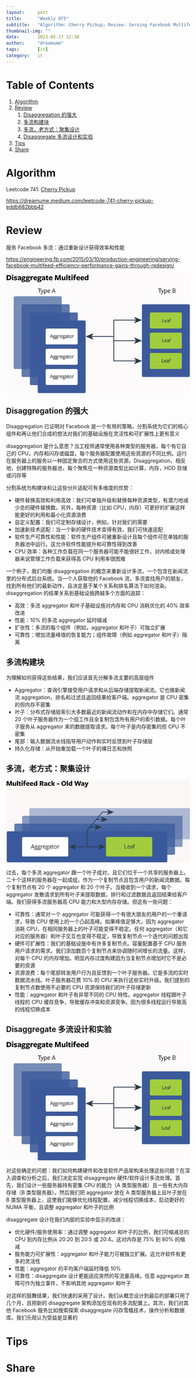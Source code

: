 ```yaml
---
layout:     post
title:      "Weekly 075"
subtitle:   "Algorithm: Cherry Pickup; Review: Serving Facebook Multifeed; Tips: ; Share:"
thumbnail-img: ""
date:       2023-05-17 12:30
author:     "dreamume"
tags: 		[it]
category:   it
---
```

<head>
    <script src="https://cdn.mathjax.org/mathjax/latest/MathJax.js?config=TeX-AMS-MML_HTMLorMML" type="text/javascript"></script>
    <script type="text/x-mathjax-config">
        MathJax.Hub.Config({
            tex2jax: {
            skipTags: ['script', 'noscript', 'style', 'textarea', 'pre'],
            inlineMath: [['$','$']]
            }
        });
    </script>
</head>

# Table of Contents

1.  [Algorithm](#org63b4315)
2.  [Review](#org99e07da)
    1.  [Disaggregation 的强大](#orge1c5bd4)
    2.  [多流构建块](#orge6c7c05)
    3.  [多流，老方式：聚集设计](#org96067d8)
    4.  [Disaggregate 多流设计和实验](#orgc701607)
3.  [Tips](#orgc16f2eb)
4.  [Share](#org496e75d)


<a id="org63b4315"></a>

# Algorithm

Leetcode 741: [Cherry Pickup](https://leetcode.com/problems/cherry-pickup/description/)

<https://dreamume.medium.com/leetcode-741-cherry-pickup-eddb682bbb42>


<a id="org99e07da"></a>

# Review

服务 Facebook 多流：通过重新设计获得效率和性能

<https://engineering.fb.com/2015/03/10/production-engineering/serving-facebook-multifeed-efficiency-performance-gains-through-redesign/>

![img](../img/disaggregate_multifeed.webp)


<a id="orge1c5bd4"></a>

## Disaggregation 的强大

Disaggregation 已证明对 Facebook 是一个有用的策略。分割系统为它们的核心组件和再让他们合成的想法对我们的基础设施在灵活性和可扩展性上更有意义

disaggregation 是什么意思？当工程师通常使用各种类型的服务器，每个有它自己的 CPU，内存和闪存或磁盘，每个服务器配置使用这些资源的不同比例。运行在服务器上的服务以一种固定聚合的方式使用这些资源。Disaggregation，相反地，创建特殊的服务器池，每个聚焦在一种资源类型比如计算，内存，HDD 存储或闪存等

分割系统为构建块和让这些分片适配可有多维度的优势：

-   硬件替换高效和利用高效：我们可单独升级和替换每种资源类型，有潜力地减少总的硬件替换数。另外，每种资源（比如 CPU，内存）可更好的扩展这样能更好的利用和最小化资源浪费
-   自定义配置：我们可定制存储设计，例如，针对我们的需要
-   加速新技术适配：当一个新的硬件技术变得有效，我们可快速适配
-   软件生产可靠性和性能：软件生产组件可被重新设计且每个组件可在单独的服务器池中运行。这允许软件性能提升和可靠性得到改善
-   CPU 效率：各种工作负载在同一个服务器可能不能很好工作，对内核或处理器来说管理工作负载来获得高 CPU 利用率很困难

一个例子，我们均衡 disaggregation 的概念来重新设计多流，一个包含在新闻流里的分布式后台系统。当一个人获取他的 Facebook 流，多流查找用户的朋友，找到所有他们的最新动作，且决定基于某个关系和排名算法下如何渲染。disaggregation 的结果关系到基础设施跨越多个方面的追踪：

-   高效：多流 aggregator 和叶子基础设施对内存和 CPU 消耗优化的 40% 效率改进
-   性能：10% 的多流 aggregator 延时缩减
-   扩张性：多流的每个组件（例如，aggregator 和叶子）可独立扩展
-   可靠性：增加流量峰值的恢复能力；组件故障（例如 aggregator 和叶子）隔离


<a id="orge6c7c05"></a>

## 多流构建块

为理解如何获得这些结果，我们应该首先分解多流主要的高层组件

-   Aggregator：查询引擎接受用户请求和从后端存储提取新闻流。它也做新闻流 aggregation，排名和过滤且返回结果给客户端。aggregator 是 CPU 密集的但内存不密集
-   叶子：分布式存储层索引大多数最近的新闻流动作和在内存中存储它们。通常 20 个叶子服务器作为一个组工作且全复制包含所有用户的索引数据。每个叶子服务从 aggregator 来的数据提取请求。每个叶子是内存密集的但 CPU 不密集
-   尾部：输入数据流水线指导用户动作和实时反馈到叶子存储层
-   持久化存储：从开始重加载一个叶子的裸日志和快照


<a id="org96067d8"></a>

## 多流，老方式：聚集设计

![img](../img/multifeed_rack_old_way.webp)

过去，每个多流 aggregator 跟一个叶子成对，且它们位于一个共享的服务器上。二十个这样的服务器在一起成组，作为一个复制节点且包含用户的新闻流数据。每个复制节点有 20 个 aggregator 和 20 个叶子。当接收到一个请求，每个 aggregator 发散请求到所有叶子来提取数据，排行和过滤数据且返回结果给客户端。我们获得多流服务器高 CPU 能力和大型内存存储。但这有一些问题：

-   可靠性：通常对一个 aggregator 可能获得一个有很大朋友的用户的一个重请求，导致 CPU 使用上的一个凸起高峰。如果峰值足够大，因为 aggregator 消耗 CPU，在相同服务器上的叶子可能变得不稳定。任何 aggregator（和它对应的服务器）和叶子交互也变得不稳定，导致复制节点一个迭代的问题出现
-   硬件可扩展性：我们的基础设施中有许多复制节点。容量配置基于 CPU 服务用户请求的需求。我们添加数百个复制节点来协调随时间增长的流量。这样，对每个 CPU 的内存增加。明显内存过度构建因为当复制节点增加时它不是必要的资源
-   资源浪费：每个尾部转发用户行为且反馈到一个叶子服务器。它是多流的实时数据流水线。叶子服务器花费 10% 的 CPU 来执行这些实时升级。我们提到的复制节点数使用不必要的 CPU 资源保持我们的叶子存储更新
-   性能：aggregator 和叶子有非常不同的 CPU 特性。aggregator 线程跟叶子线程的 CPU 缓存竞争，导致缓存冲突和资源竞争。因为很多线程运行导致高的线程切换成本


<a id="orgc701607"></a>

## Disaggregate 多流设计和实验

![img](../img/disaggregate_multifeed_design.webp)

对这些确定的问题：我们如何构建硬件和改变软件产品架构来处理这些问题？在深入调查和分析之后，我们决定实现 disaggregate 硬件/软件设计多流处理。首先，我们设计一些服务器持有密集 CPU 的能力（A 类型服务器）且一些有大内存存储（B 类型服务器）。然后我们把 aggregator 放在 A 类型服务器上且叶子放在 B 类型服务器上，这使我们能够优化线程配置，减少线程切换成本，启动更好的 NUMA 平衡，且调整 aggregator 和叶子的比例

disaggregate 设计在我们内部的实验中显示的改进：

-   优化硬件/服务使用率：通过调整 aggregator 和叶子的比例，我们可缩减总的 CPU 到内存比例从 20:20 到 20:5 或 20:4。这对内存是 75% 到 80% 的缩减
-   服务能力可扩展性：aggregator 和叶子能力可被独立扩展。这允许软件有更多的灵活性
-   性能：aggregator 的平均客户端延时降低 10%
-   可靠性：disaggregate 设计更能适应突然的写流量高峰。任意 aggregator 故障可作为独立事件，不影响其他 aggregator 和叶子

对这样的鼓舞结果，我们快速的采用了设计。我们从概念设计到最后的部署只用了几个月，且把新的 disaggregate 架构添加在现有的多流配置上。其次，我们对其他 Facebook 服务比如搜索探索 disaggregate 闪存雪橇技术，操作分析和数据库。我们乐观认为受益是显著的


<a id="orgc16f2eb"></a>

# Tips


<a id="org496e75d"></a>

# Share

